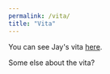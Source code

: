 ```yaml
---
permalink: /vita/
title: "Vita"
---
```


You can see Jay's vita [here](pfaffman-vita.pdf).

Some else about the vita?

 
